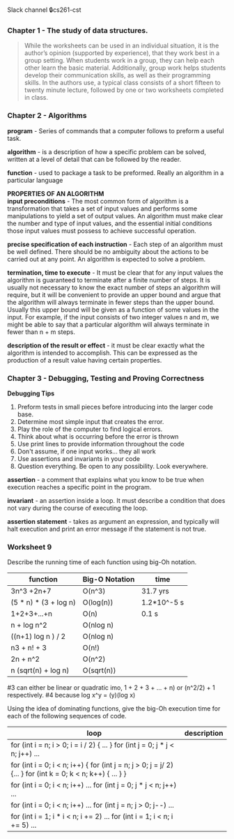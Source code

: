 Slack channel :lock:cs261-cst
### Chapter 1 - The study of data structures.

>While the worksheets can be used in an individual situation, it is the author’s opinion (supported by experience), that they work best in a group setting. When students work in a group, they can help each other learn the basic material. Additionally, group work helps students develop their communication skills, as well as their programming skills. In the authors use, a typical class consists of a short fifteen to twenty minute lecture, followed by one or two worksheets completed in class.

### Chapter 2 - Algorithms
**program** - Series of commands that a computer follows to preform a useful task.  

**algorithm** - is a description of how a specific problem can be solved, written at a level of detail that can be followed by the reader.  

**function** - used to package a task to be preformed. Really an algorithm in a particular language



**PROPERTIES OF AN ALGORITHM**  
**input preconditions** - The most common form of algorithm is a transformation that takes a set of input values and performs some manipulations to yield a set of output values. An algorithm must make clear the number and type of input values, and the essential initial conditions those input values must possess to achieve successful operation.  

**precise specification of each instruction** - Each step of an algorithm must be well defined. There should be no ambiguity about the actions to be carried out at any point.  An algorithm is expected to solve a problem.   

**termination, time to execute** - It must be clear that for any input values the algorithm is guaranteed to terminate after a finite number of steps. It is usually not necessary to know the exact number of steps an algorithm will require, but it will be convenient to provide an upper bound and argue that the algorithm will always terminate in fewer steps than the upper bound. Usually this upper bound will be given as a function of some values in the input. For example, if the input consists of two integer values n and m, we might be able to say that a particular algorithm will always terminate in fewer than n + m steps.     

**description of the result or effect** -  it must be clear exactly what the algorithm is intended to accomplish. This can be expressed as the production of a result value having certain properties.   

### Chapter 3 - Debugging, Testing and Proving Correctness  
**Debugging Tips**   
1. Preform tests in small pieces before introducing into the larger code base.   
2. Determine most simple input that creates the error.   
3. Play the role of the computer to find logical errors.  
4. Think about what is occurring before the error is thrown  
5. Use print lines to provide information throughout the code  
6. Don't assume, if one input works... they all work  
7. Use assertions and invariants in your code  
8. Question everything. Be open to any possibility. Look everywhere.  

**assertion** - a comment that explains what you know to be true when execution reaches a specific point in the program.  

**invariant** - an assertion inside a loop. It must describe a condition that does not vary during the course of executing the loop.  

**assertion statement** - takes as argument an expression, and typically will halt execution and print an error message if the statement is not true.

### Worksheet 9  

Describe the running time of each function using big-Oh notation.    

| function | Big-O Notation | time |
| --- | --- | --- |
| 3n^3 +2n+7 | O(n^3) | 31.7 yrs |
| (5 * n) * (3 + log n) | O(log(n)) | 1.2*10^-5 s |
| 1+2+3+...+n | O(n) | 0.1 s |
| n + log n^2 | O(nlog n) | |
| ((n+1) log n ) / 2 | O(nlog n) | |
| n3 + n! + 3 | O(n!) | |
| 2n + n^2 | O(n^2) | |
| n (sqrt(n) + log n) | O(sqrt(n)) | |

#3 can either be linear or quadratic imo, 1 + 2 + 3 + ... + n) or (n^2/2) + 1 respectively.
#4 because log x^y = (y)(log x)  

Using the idea of dominating functions, give the big-Oh execution time for each of the following sequences of code.

| loop | description |   
| --- | --- |  
| for (int i = n; i > 0; i = i / 2) { ... } for (int j = 0; j * j < n; j++) ... |
| for (int i = 0; i < n; i++) { for (int j = n; j > 0; j = j/ 2) {... } for (int k = 0; k < n; k++) { ... } } |
| for (int i = 0; i < n; i++) ... for (int j = 0; j * j < n; j++) ... |
| for (int i = 0; i < n; i++) ... for (int j = n; j > 0; j--) ... |
| for (int i = 1; i * i < n; i += 2) ... for (int i = 1; i < n; i += 5) ... |
